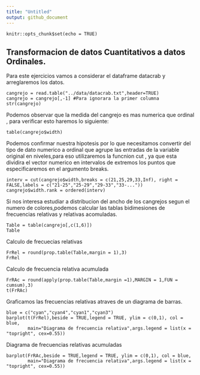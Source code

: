 ```yaml
---
title: "Untitled"
output: github_document
---
```


```{r setup, include=FALSE}
knitr::opts_chunk$set(echo = TRUE)
```

## Transformacion de datos Cuantitativos a datos Ordinales.
 Para este ejercicios vamos a considerar el dataframe datacrab y arreglaremos los datos.
 
```{r}
cangrejo = read.table("../data/datacrab.txt",header=TRUE)
cangrejo = cangrejo[,-1] #Para ignorara la primer columna
str(cangrejo)
```
 
 Podemos observar que la medida del cangrejo es mas numerica que ordinal , para verificar esto haremos lo siguiente:
```{r}
table(cangrejo$width)
```
 
 Podemos confirmar nuestra hipotesis por lo que necesitamos convertir del tipo de dato numerico a ordinal que agrupe las entradas de la variable original en niveles,para eso utilizaremos la funcnion cut , ya que esta dividira el vector numerico en intervalos de extremos los puntos que especificaremos en el argumento breaks.
 
```{r}
interv = cut(cangrejo$width,breaks = c(21,25,29,33,Inf), right = FALSE,labels = c("21-25","25-29","29-33","33-..."))
cangrejo$width.rank = ordered(interv)

```
 
 Si nos interesa estudiar a distribucion del ancho de los cangrejos segun el numero de colores,podemos calcular las tablas  bidimesiones de frecuencias relativas y relativas acomuladas.
 
```{r}
Table = table(cangrejo[,c(1,6)])
Table
```

Calculo de frecuecias relativas

```{r}
FrRel = round(prop.table(Table,margin = 1),3)
FrRel
```
Calculo de frecuencia relativa acumulada
```{r}
FrRAc = round(apply(prop.table(Table,margin =1),MARGIN = 1,FUN = cumsum),3)
t(FrRAc)
```

Graficamos las frecuencias relativas atraves de un diagrama de barras.

```{r}
blue = c("cyan","cyan4","cyan1","cyan3")
barplot(t(FrRel),beside = TRUE,legend = TRUE, ylim = c(0,1), col = blue,
        main="Diagrama de frecuencia relativa",args.legend = list(x = "topright", cex=0.55))
```

Diagrama de frecuencias relativas acumuladas

```{r}
barplot(FrRAc,beside = TRUE,legend = TRUE, ylim = c(0,1), col = blue,
        main="Diagrama de frecuencia relativa",args.legend = list(x = "topright", cex=0.55))
```

